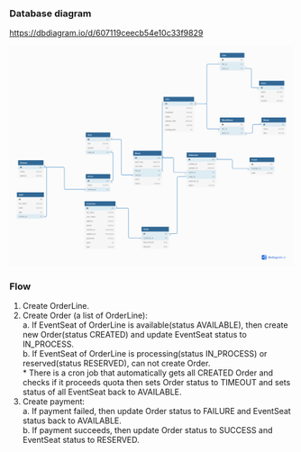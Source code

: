 ### Database diagram
https://dbdiagram.io/d/607119ceecb54e10c33f9829

![alt text](src/main/resources/images/Cinema.png)

### Flow
1. Create OrderLine.
2. Create Order (a list of OrderLine): 
   <br>a. If EventSeat of OrderLine is available(status AVAILABLE),
   then create new Order(status CREATED) and update EventSeat status to IN_PROCESS.
   <br>b. If EventSeat of OrderLine is processing(status IN_PROCESS) or reserved(status RESERVED),
   can not create Order.
   <br> * There is a cron job that automatically gets all CREATED Order and checks if it proceeds quota then sets Order 
   status to TIMEOUT and sets status of all EventSeat back to AVAILABLE.
3. Create payment:
   <br>a. If payment failed, then update Order status to FAILURE and EventSeat status back to AVAILABLE.
   <br>b. If payment succeeds, then update Order status to SUCCESS and EventSeat status to RESERVED.

